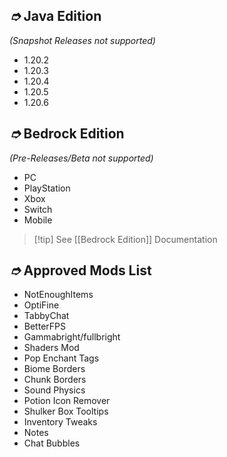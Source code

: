 ## _➮_ Java Edition

_(Snapshot Releases not supported)_

* 1.20.2
* 1.20.3
* 1.20.4
* 1.20.5
* 1.20.6
## _➮_ Bedrock Edition

_(Pre-Releases/Beta not supported)_

* PC
* PlayStation
* Xbox
* Switch
* Mobile

> [!tip] See [[Bedrock Edition]] Documentation

## _➮_ Approved Mods List

* NotEnoughItems
* OptiFine
* TabbyChat
* BetterFPS
* Gammabright/fullbright
* Shaders Mod
* Pop Enchant Tags
* Biome Borders
* Chunk Borders
* Sound Physics
* Potion Icon Remover
* Shulker Box Tooltips
* Inventory Tweaks
* Notes
* Chat Bubbles